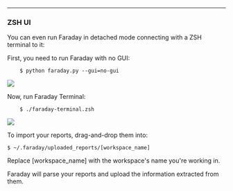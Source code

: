 ***
### ZSH UI

You can even run Faraday in detached mode connecting with a ZSH terminal to it:

First, you need to run Faraday with no GUI:

``` 
    $ python faraday.py --gui=no-gui
```

![](https://raw.github.com/wiki/infobyte/faraday/images/client/no-ui.png)

Now, run Faraday Terminal:

```
    $ ./faraday-terminal.zsh
```

![](https://raw.github.com/wiki/infobyte/faraday/images/client/no-ui2.png)

To import your reports, drag-and-drop them into:

    $ ~/.faraday/uploaded_reports/[workspace_name]

Replace [workspace_name] with the workspace's name you're working in.

Faraday will parse your reports and upload the information extracted from them.